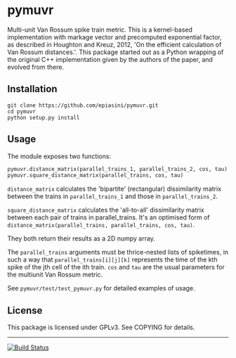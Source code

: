 # pymuvr
Multi-unit Van Rossum spike train metric. This is a kernel-based
implementation with markage vector and precomputed exponential factor,
as described in Houghton and Kreuz, 2012, 'On the efficient
calculation of Van Rossum distances.'. This package started out as a 
Python wrapping of the original C++ implementation given by the authors
of the paper, and evolved from there.

## Installation
```shell
git clone https://github.com/epiasini/pymuvr.git
cd pymuvr
python setup.py install
```

## Usage
The module exposes two functions:
```python
pymuvr.distance_matrix(parallel_trains_1, parallel_trains_2, cos, tau)
pymuvr.square_distance_matrix(parallel_trains, cos, tau)
```
`distance_matrix` calculates the 'bipartite' (rectangular) dissimilarity
matrix between the trains in `parallel_trains_1` and those in 
`parallel_trains_2`.

`square_distance_matrix` calculates the 'all-to-all' dissimilarity
matrix between each pair of trains in parallel_trains. It's an optimised
form of `distance_matrix(parallel_trains, parallel_trains, cos, tau)`.

They both return their results as a 2D numpy array.

The `parallel_trains` arguments must be thrice-nested lists of spiketimes,
in such a way that `parallel_trains[i][j][k]` represents the time of the
kth spike of the jth cell of the ith train.
`cos` and `tau` are the usual parameters for the multiunit Van Rossum metric.

See `pymuvr/test/test_pymuvr.py` for detailed examples of usage.


## License
This package is licensed under GPLv3. See COPYING for details.

-------
[![Build Status](https://travis-ci.org/epiasini/pymuvr.svg?branch=master)](https://travis-ci.org/epiasini/pymuvr)
